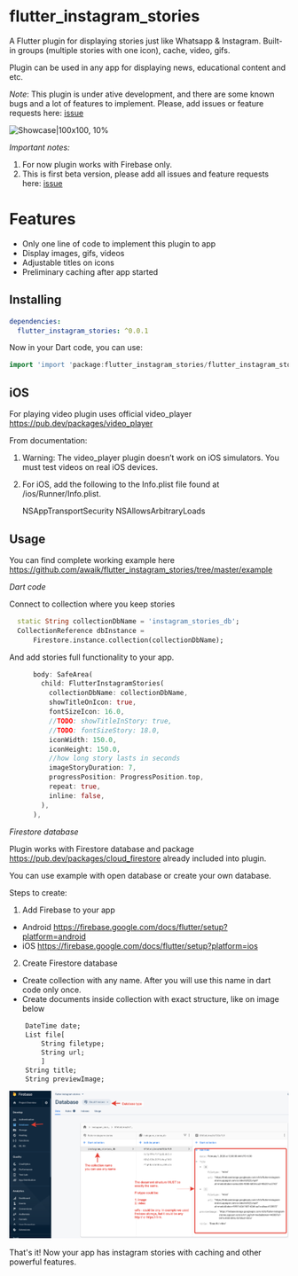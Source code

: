 # flutter_instagram_stories

A Flutter plugin for displaying stories just like Whatsapp & Instagram. Built-in groups (multiple stories with one icon), cache, video, gifs.

Plugin can be used in any app for displaying news, educational content and etc.


*Note*: This plugin is under ative development, and there are some known bugs and a lot of features to implement. Please, add issues or feature requests here: [issue](https://github.com/awaik/flutter_instagram_stories/issues)



![Showcase|100x100, 10%](example/lib/showcase1.gif)

*Important notes:*

1. For now plugin works with Firebase only.
2. This is first beta version, please add all issues and feature requests here: [issue](https://github.com/awaik/flutter_instagram_stories/issues)


# Features

* Only one line of code to implement this plugin to app
* Display images, gifs, videos
* Adjustable titles on icons
* Preliminary caching after app started

## Installing

```yaml
dependencies:
  flutter_instagram_stories: ^0.0.1
```

Now in your Dart code, you can use:

```dart
import 'import 'package:flutter_instagram_stories/flutter_instagram_stories.dart';';
```

## iOS

For playing video plugin uses official video_player https://pub.dev/packages/video_player

From documentation:

1.  Warning: The video_player plugin doesn’t work on iOS simulators. You must test videos on real iOS devices.

2. For iOS, add the following to the Info.plist file found at <project root>/ios/Runner/Info.plist.

	<key>NSAppTransportSecurity</key>
    <dict>
      <key>NSAllowsArbitraryLoads</key>
      <true/>
    </dict>

## Usage


You can find complete working example here https://github.com/awaik/flutter_instagram_stories/tree/master/example

*Dart code*

Connect to collection where you keep stories

```dart
  static String collectionDbName = 'instagram_stories_db';
  CollectionReference dbInstance =
      Firestore.instance.collection(collectionDbName);
```

And add stories full functionality to your app.

```dart
      body: SafeArea(
        child: FlutterInstagramStories(
          collectionDbName: collectionDbName,
          showTitleOnIcon: true,
          fontSizeIcon: 16.0,
          //TODO: showTitleInStory: true,
          //TODO: fontSizeStory: 18.0,
          iconWidth: 150.0,
          iconHeight: 150.0,
          //how long story lasts in seconds
          imageStoryDuration: 7,
          progressPosition: ProgressPosition.top,
          repeat: true,
          inline: false,
        ),
      ),
```

*Firestore database*

Plugin works with Firestore database and package https://pub.dev/packages/cloud_firestore already included into plugin.

You can use example with open database or create your own database.

Steps to create:

1. Add Firebase to your app

- Android https://firebase.google.com/docs/flutter/setup?platform=android
- iOS https://firebase.google.com/docs/flutter/setup?platform=ios

2. Create Firestore database

- Create collection with any name. After you will use this name in dart code only once.
- Create documents inside collection with exact structure, like on image below


```
    DateTime date;
    List file[
        String filetype;
        String url;
        ]
    String title;
    String previewImage;
```

![Showcase|100x100, 10%](example/lib/collection_structure.png)

That's it! Now your app has instagram stories with caching and other powerful features.



